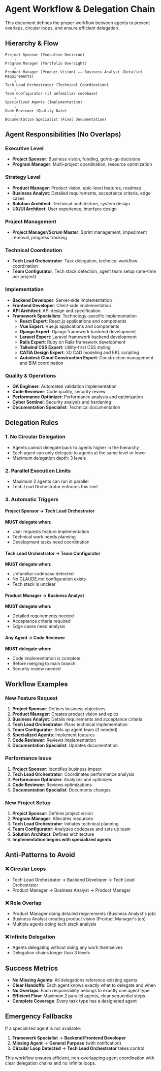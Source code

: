 # Agent Workflow & Delegation Chain

This document defines the proper workflow between agents to prevent overlaps, circular loops, and ensure efficient delegation.

## Hierarchy & Flow

```
Project Sponsor (Executive Decision)
    ↓
Program Manager (Portfolio Oversight)
    ↓
Product Manager (Product Vision) ←→ Business Analyst (Detailed Requirements)
    ↓
Tech Lead Orchestrator (Technical Coordination)
    ↓
Team Configurator (if unfamiliar codebase)
    ↓
Specialized Agents (Implementation)
    ↓
Code Reviewer (Quality Gate)
    ↓
Documentation Specialist (Final Documentation)
```

## Agent Responsibilities (No Overlaps)

### Executive Level
- **Project Sponsor**: Business vision, funding, go/no-go decisions
- **Program Manager**: Multi-project coordination, resource optimization

### Strategy Level
- **Product Manager**: Product vision, epic-level features, roadmap
- **Business Analyst**: Detailed requirements, acceptance criteria, edge cases
- **Solution Architect**: Technical architecture, system design
- **UX/UI Architect**: User experience, interface design

### Project Management
- **Project Manager/Scrum Master**: Sprint management, impediment removal, progress tracking

### Technical Coordination
- **Tech Lead Orchestrator**: Task delegation, technical workflow coordination
- **Team Configurator**: Tech stack detection, agent team setup (one-time per project)

### Implementation
- **Backend Developer**: Server-side implementation
- **Frontend Developer**: Client-side implementation
- **API Architect**: API design and specification
- **Framework Specialists**: Technology-specific implementation
  - **React Expert**: React.js applications and components
  - **Vue Expert**: Vue.js applications and components
  - **Django Expert**: Django framework backend development
  - **Laravel Expert**: Laravel framework backend development
  - **Rails Expert**: Ruby on Rails framework development
  - **Tailwind CSS Expert**: Utility-first CSS styling
  - **CATIA Design Expert**: 3D CAD modeling and EKL scripting
  - **Autodesk Cloud Construction Expert**: Construction management and BIM coordination

### Quality & Operations
- **QA Engineer**: Automated validation implementation
- **Code Reviewer**: Code quality, security review
- **Performance Optimizer**: Performance analysis and optimization
- **Cyber Sentinel**: Security analysis and hardening
- **Documentation Specialist**: Technical documentation

## Delegation Rules

### 1. No Circular Delegation
- Agents cannot delegate back to agents higher in the hierarchy
- Each agent can only delegate to agents at the same level or lower
- Maximum delegation depth: 3 levels

### 2. Parallel Execution Limits
- Maximum 2 agents can run in parallel
- Tech Lead Orchestrator enforces this limit

### 3. Automatic Triggers

#### Project Sponsor → Tech Lead Orchestrator
**MUST delegate when:**
- User requests feature implementation
- Technical work needs planning
- Development tasks need coordination

#### Tech Lead Orchestrator → Team Configurator
**MUST delegate when:**
- Unfamiliar codebase detected
- No CLAUDE.md configuration exists
- Tech stack is unclear

#### Product Manager → Business Analyst
**MUST delegate when:**
- Detailed requirements needed
- Acceptance criteria required
- Edge cases need analysis

#### Any Agent → Code Reviewer
**MUST delegate when:**
- Code implementation is complete
- Before merging to main branch
- Security review needed

## Workflow Examples

### New Feature Request
1. **Project Sponsor**: Defines business objectives
2. **Product Manager**: Creates product vision and epics
3. **Business Analyst**: Details requirements and acceptance criteria
4. **Tech Lead Orchestrator**: Plans technical implementation
5. **Team Configurator**: Sets up agent team (if needed)
6. **Specialized Agents**: Implement features
7. **Code Reviewer**: Reviews implementation
8. **Documentation Specialist**: Updates documentation

### Performance Issue
1. **Project Sponsor**: Identifies business impact
2. **Tech Lead Orchestrator**: Coordinates performance analysis
3. **Performance Optimizer**: Analyzes and optimizes
4. **Code Reviewer**: Reviews optimizations
5. **Documentation Specialist**: Documents changes

### New Project Setup
1. **Project Sponsor**: Defines project vision
2. **Program Manager**: Allocates resources
3. **Tech Lead Orchestrator**: Initiates technical planning
4. **Team Configurator**: Analyzes codebase and sets up team
5. **Solution Architect**: Defines architecture
6. **Implementation begins with specialized agents**

## Anti-Patterns to Avoid

### ❌ Circular Loops
- Tech Lead Orchestrator → Backend Developer → Tech Lead Orchestrator
- Product Manager → Business Analyst → Product Manager

### ❌ Role Overlap
- Product Manager doing detailed requirements (Business Analyst's job)
- Business Analyst creating product vision (Product Manager's job)
- Multiple agents doing tech stack analysis

### ❌ Infinite Delegation
- Agents delegating without doing any work themselves
- Delegation chains longer than 3 levels

## Success Metrics

- **No Missing Agents**: All delegations reference existing agents
- **Clear Handoffs**: Each agent knows exactly what to delegate and when
- **No Overlaps**: Each responsibility belongs to exactly one agent type
- **Efficient Flow**: Maximum 2 parallel agents, clear sequential steps
- **Complete Coverage**: Every task type has a designated agent

## Emergency Fallbacks

If a specialized agent is not available:
1. **Framework Specialist** → **Backend/Frontend Developer**
2. **Missing Agent** → **General Purpose** (with notification)
3. **Circular Loop Detected** → **Tech Lead Orchestrator** takes control

This workflow ensures efficient, non-overlapping agent coordination with clear delegation chains and no infinite loops.

